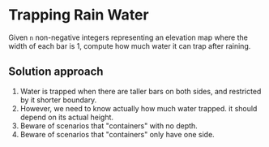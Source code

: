 # Trapping Rain Water

Given `n` non-negative integers representing an elevation map where the width of each bar is 1, compute how much water it can trap after raining.

## Solution approach
1. Water is trapped when there are taller bars on both sides, and restricted by it shorter boundary. 
2. However, we need to know actually how much water trapped. it should depend on its actual height.
3. Beware of scenarios that "containers" with no depth.
4. Beware of scenarios that "containers" only have one side.